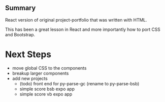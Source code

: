 ## Summary

React version of original project-portfolio that was written with HTML.

This has been a great lesson in React and more importantly how to port CSS and Bootstrap.

# Next Steps

- move global CSS to the components
- breakup larger components
- add new projects
  - (todo) front end for py-parse-gc (rename to py-parse-bsb)
  - simple score bsb expo app
  - simple score vb expo app
